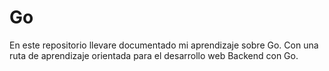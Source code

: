 # Go

En este repositorio llevare documentado mi aprendizaje sobre Go. Con una ruta de aprendizaje orientada para el desarrollo web Backend con Go.
